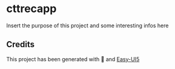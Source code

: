 # cttrecapp

Insert the purpose of this project and some interesting infos here

## Credits

This project has been generated with 💙 and [Easy-UI5](https://github.com/SAP/generator-easy-ui5)
